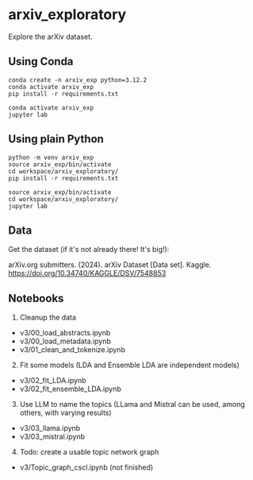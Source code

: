 # arxiv_exploratory
Explore the arXiv dataset.

## Using Conda
```
conda create -n arxiv_exp python=3.12.2
conda activate arxiv_exp
pip install -r requirements.txt
```

```
conda activate arxiv_exp
jupyter lab
```

## Using plain Python
```
python -m venv arxiv_exp
source arxiv_exp/bin/activate
cd workspace/arxiv_exploratory/
pip install -r requirements.txt
```

```
source arxiv_exp/bin/activate
cd workspace/arxiv_exploratory/
jupyter lab
```
## Data
Get the dataset (if it's not already there! It's big!): 

arXiv.org submitters. (2024). arXiv Dataset [Data set]. Kaggle. https://doi.org/10.34740/KAGGLE/DSV/7548853

## Notebooks

1. Cleanup the data
* v3/00_load_abstracts.ipynb
* v3/00_load_metadata.ipynb
* v3/01_clean_and_tokenize.ipynb

2. Fit some models (LDA and Ensemble LDA are independent models)
* v3/02_fit_LDA.ipynb
* v3/02_fit_ensemble_LDA.ipynb

3. Use LLM to name the topics (LLama and Mistral can be used, among others, with varying results)
* v3/03_llama.ipynb
* v3/03_mistral.ipynb

4. Todo: create a usable topic network graph
* v3/Topic_graph_cscl.ipynb (not finished)


